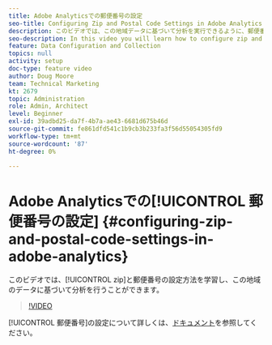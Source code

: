 ```yaml
---
title: Adobe Analyticsでの郵便番号の設定
seo-title: Configuring Zip and Postal Code Settings in Adobe Analytics
description: このビデオでは、この地域データに基づいて分析を実行できるように、郵便番号を設定する方法について説明します。
seo-description: In this video you will learn how to configure zip and postal code settings, so that you can do analysis based on this region data.
feature: Data Configuration and Collection
topics: null
activity: setup
doc-type: feature video
author: Doug Moore
team: Technical Marketing
kt: 2679
topic: Administration
role: Admin, Architect
level: Beginner
exl-id: 39adbd25-da7f-4b7a-ae43-6681d675b46d
source-git-commit: fe861dfd541c1b9cb3b233fa3f56d55054305fd9
workflow-type: tm+mt
source-wordcount: '87'
ht-degree: 0%

---
```


# Adobe Analyticsでの[!UICONTROL 郵便番号の設定] {#configuring-zip-and-postal-code-settings-in-adobe-analytics}

このビデオでは、[!UICONTROL zip]と郵便番号の設定方法を学習し、この地域のデータに基づいて分析を行うことができます。

>[!VIDEO](https://video.tv.adobe.com/v/27051/?quality=12)

[!UICONTROL 郵便番号]の設定について詳しくは、[ドキュメント](https://experienceleague.adobe.com/docs/analytics/components/dimensions/zip-code.html?lang=en)を参照してください。

